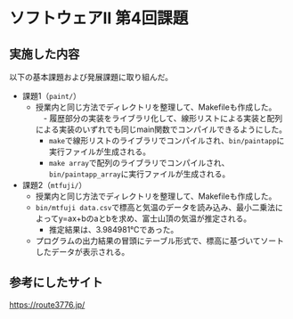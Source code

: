 # ソフトウェアII 第4回課題

## 実施した内容

以下の基本課題および発展課題に取り組んだ。

- 課題1（`paint/`）
  - 授業内と同じ方法でディレクトリを整理して、Makefileも作成した。
　- 履歴部分の実装をライブラリ化して、線形リストによる実装と配列による実装のいずれでも同じmain関数でコンパイルできるようにした。
    - `make`で線形リストのライブラリでコンパイルされ、`bin/paintapp`に実行ファイルが生成される。
    - `make array`で配列のライブラリでコンパイルされ、`bin/paintapp_array`に実行ファイルが生成される。
- 課題2（`mtfuji/`）
  - 授業内と同じ方法でディレクトリを整理して、Makefileも作成した。
  - `bin/mtfuji data.csv`で標高と気温のデータを読み込み、最小二乗法によってy=ax+bのaとbを求め、富士山頂の気温が推定される。
    - 推定結果は、3.984981℃であった。
  - プログラムの出力結果の冒頭にテーブル形式で、標高に基づいてソートしたデータが表示される。

## 参考にしたサイト

https://route3776.jp/